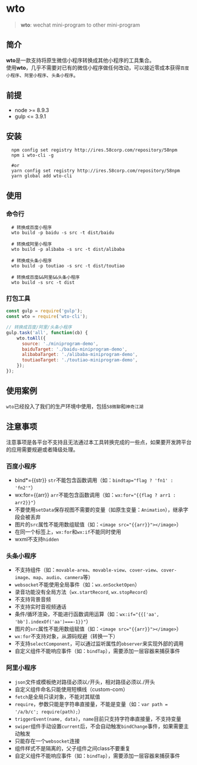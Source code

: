 # wto
> **wto**: wechat mini-program to other mini-program

## 简介
**wto**是一款支持将原生微信小程序转换成其他小程序的工具集合。  
使用**wto**，几乎不需要对已有的微信小程序做任何改动，可以接近零成本获得`百度小程序`、`阿里小程序`、`头条小程序`。

## 前提
- node >= 8.9.3
- gulp <= 3.9.1

## 安装
```shell
  npm config set registry http://ires.58corp.com/repository/58npm
  npm i wto-cli -g

  #or
  yarn config set registry http://ires.58corp.com/repository/58npm
  yarn global add wto-cli
```

## 使用
### 命令行
```shell
  # 转换成百度小程序
  wto build -p baidu -s src -t dist/baidu
  
  # 转换成阿里小程序
  wto build -p alibaba -s src -t dist/alibaba
  
  # 转换成头条小程序
  wto build -p toutiao -s src -t dist/toutiao
  
  # 转换成百度&&阿里&&头条小程序
  wto build -s src -t dist
```

### 打包工具
```javascript
const gulp = require('gulp');
const wto = require('wto-cli');

// 转换成百度/阿里/头条小程序
gulp.task('all', function(cb) {
    wto.toAll({
      source: './miniprogram-demo',
      baiduTarget: './baidu-miniprogram-demo',
      alibabaTarget: './alibaba-miniprogram-demo',
      toutiaoTarget: './toutiao-miniprogram-demo',
    });
});
```

## 使用案例
`wto`已经投入了我们的生产环境中使用，包括`58微聊`和`神奇江湖`


## 注意事项
注意事项是各平台不支持且无法通过本工具转换完成的一些点，如果要开发跨平台的应用需要规避或者降级处理。

### 百度小程序
- bind*={{str}}   `str`不能包含函数调用（如：`bindtap="flag ? 'fn1' : 'fn2'"`）
- wx:for={{arr}}  `arr`不能包含函数调用（如：`wx:for="{{flag ? arr1 : arr2}}"`）
- 不要使用`setData`保存视图不需要的变量（如原生变量：`Animation`），继承字段会被丢弃
- 图片的`src`属性不能用数组赋值（如：`<image src="{{arr}}"></image>`）
- 在同一个标签上，`wx:for`和`wx:if`不能同时使用
- wxml不支持`hidden`

### 头条小程序
- 不支持组件（如：`movable-area`、`movable-view`、`cover-view`、`cover-image`、`map`、`audio`、`canmera`等）
- `websocket`不能使用全局事件（如：`wx.onSocketOpen`）
- 录音功能没有全局方法（`wx.startRecord`, `wx.stopRecord`）
- 不支持背景音频
- 不支持实时音视频通话
- 条件/循环渲染，不能进行函数调用运算（如：`wx:if="{{['aa', 'bb'].indexOf('aa')===-1}}"`）
- 图片的`src`属性不能用数组赋值（如：`<image src="{{arr}}"></image>`）
- `wx:for`不支持对象，从源码规避（转换一下）
- 不支持`selectComponent`，可以通过监听属性的`observer`来实现外部的调用
- 自定义组件不能响应事件（如：`bindTap`），需要添加一层容器来捕获事件

### 阿里小程序
- `json`文件或模板绝对路径必须以`/`开头，相对路径必须以./开头
- 自定义组件命名只能使用短横线（custom-com）
- `fetch`是全局只读对象，不能对其赋值
- `require`，参数只能是字符串直接量，不能是变量（如：`var path = '/a/b/c'; require(path);`）
- `triggerEvent(name, data)`，`name`目前只支持字符串直接量，不支持变量
- `swiper`组件手动设置`current`后，不会自动触发`bindChange`事件，如果需要主动触发
- 只能存在一个`websocket`连接
- 组件样式不是隔离的，父子组件之间class不要重复
- 自定义组件不能响应事件（如：`bindTap`），需要添加一层容器来捕获事件